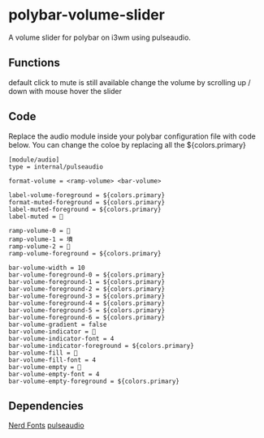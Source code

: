 # polybar-volume-slider
A volume slider for polybar on i3wm using pulseaudio.

## Functions
default click to mute is still available 
change the volume by scrolling up / down with mouse hover the slider

## Code
Replace the audio module inside your polybar configuration file with code below.
You can change the coloe by replacing all the ${colors.primary}
```
[module/audio]
type = internal/pulseaudio

format-volume = <ramp-volume> <bar-volume>

label-volume-foreground = ${colors.primary}
format-muted-foreground = ${colors.primary}
label-muted-foreground = ${colors.primary}
label-muted =  

ramp-volume-0 = 
ramp-volume-1 = 墳
ramp-volume-2 = 
ramp-volume-foreground = ${colors.primary}

bar-volume-width = 10
bar-volume-foreground-0 = ${colors.primary}
bar-volume-foreground-1 = ${colors.primary}
bar-volume-foreground-2 = ${colors.primary}
bar-volume-foreground-3 = ${colors.primary}
bar-volume-foreground-4 = ${colors.primary}
bar-volume-foreground-5 = ${colors.primary}
bar-volume-foreground-6 = ${colors.primary}
bar-volume-gradient = false
bar-volume-indicator = 
bar-volume-indicator-font = 4
bar-volume-indicator-foreground = ${colors.primary}
bar-volume-fill = 
bar-volume-fill-font = 4
bar-volume-empty = 
bar-volume-empty-font = 4
bar-volume-empty-foreground = ${colors.primary}

```

## Dependencies
<a href ="https://www.nerdfonts.com/cheat-sheet">Nerd Fonts</a>
<a href ="https://wiki.ubuntu.com/PulseAudio">pulseaudio</a>

